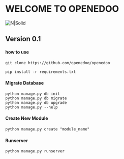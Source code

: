 # WELCOME TO OPENEDOO

![N|Solid](http://openedoo.org/images/openedoo.svg)

## Version 0.1

#### how to use
```
git clone https://github.com/openedoo/openedoo

pip install -r requirements.txt
```

#### Migrate Database
```
python manage.py db init
python manage.py db migrate
python manage.py db upgrade
python manage.py --help
```

#### Create New Module
```
python manage.py create "module_name"
```

#### Runserver
```
python manage.py runserver
```
